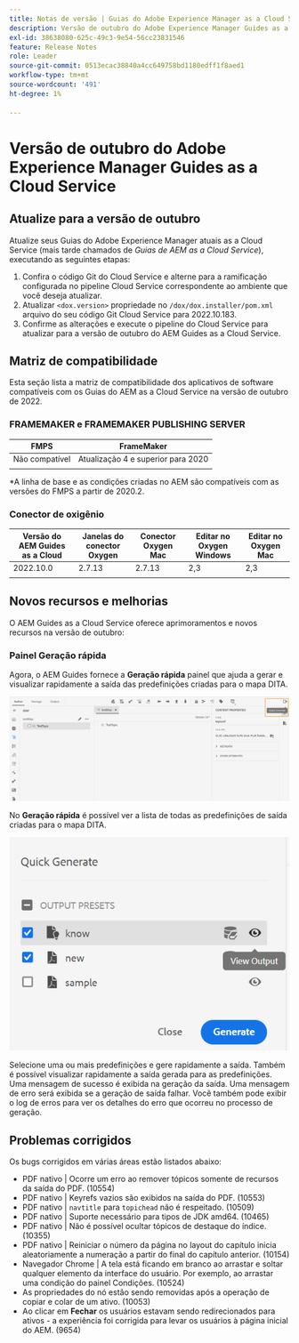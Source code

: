 ```yaml
---
title: Notas de versão | Guias do Adobe Experience Manager as a Cloud Service, versão de outubro de 2022
description: Versão de outubro do Adobe Experience Manager Guides as a Cloud Service
exl-id: 38638080-625c-49c3-9e54-56cc23831546
feature: Release Notes
role: Leader
source-git-commit: 0513ecac38840a4cc649758bd1180edff1f8aed1
workflow-type: tm+mt
source-wordcount: '491'
ht-degree: 1%

---
```


# Versão de outubro do Adobe Experience Manager Guides as a Cloud Service

## Atualize para a versão de outubro

Atualize seus Guias do Adobe Experience Manager atuais as a Cloud Service (mais tarde chamados de *Guias de AEM as a Cloud Service*), executando as seguintes etapas:
1. Confira o código Git do Cloud Service e alterne para a ramificação configurada no pipeline Cloud Service correspondente ao ambiente que você deseja atualizar.
1. Atualizar `<dox.version>` propriedade no `/dox/dox.installer/pom.xml` arquivo do seu código Git Cloud Service para 2022.10.183.
1. Confirme as alterações e execute o pipeline do Cloud Service para atualizar para a versão de outubro do AEM Guides as a Cloud Service.

## Matriz de compatibilidade

Esta seção lista a matriz de compatibilidade dos aplicativos de software compatíveis com os Guias do AEM as a Cloud Service na versão de outubro de 2022.

### FRAMEMAKER e FRAMEMAKER PUBLISHING SERVER

| FMPS | FrameMaker |
| --- | --- |
| Não compatível | Atualização 4 e superior para 2020 |
| | |

*A linha de base e as condições criadas no AEM são compatíveis com as versões do FMPS a partir de 2020.2.

### Conector de oxigênio

| Versão do AEM Guides as a Cloud | Janelas do conector Oxygen | Conector Oxygen Mac | Editar no Oxygen Windows | Editar no Oxygen Mac |
| --- | --- | --- | --- | --- |
| 2022.10.0 | 2.7.13 | 2.7.13 | 2,3 | 2,3 |
|  |  |  |  |


## Novos recursos e melhorias

O AEM Guides as a Cloud Service oferece aprimoramentos e novos recursos na versão de outubro:


### Painel Geração rápida

Agora, o AEM Guides fornece a **Geração rápida** painel que ajuda a gerar e visualizar rapidamente a saída das predefinições criadas para o mapa DITA.

![Ícone Geração rápida](assets/quick-generate-icon.png)

No **Geração rápida** é possível ver a lista de todas as predefinições de saída criadas para o mapa DITA.

![Painel Geração rápida](assets/quick-generate-panel.png)

Selecione uma ou mais predefinições e gere rapidamente a saída. Também é possível visualizar rapidamente a saída gerada para as predefinições. Uma mensagem de sucesso é exibida na geração da saída. Uma mensagem de erro será exibida se a geração de saída falhar. Você também pode exibir o log de erros para ver os detalhes do erro que ocorreu no processo de geração.


## Problemas corrigidos

Os bugs corrigidos em várias áreas estão listados abaixo:

* PDF nativo | Ocorre um erro ao remover tópicos somente de recursos da saída do PDF. (10554)
* PDF nativo | Keyrefs vazios são exibidos na saída do PDF. (10553)
* PDF nativo | `navtitle` para `topichead` não é respeitado. (10509)
* PDF nativo | Suporte necessário para tipos de JDK amd64. (10465)
* PDF nativo | Não é possível ocultar tópicos de destaque do índice. (10355)
* PDF nativo | Reiniciar o número da página no layout do capítulo inicia aleatoriamente a numeração a partir do final do capítulo anterior. (10154)
* Navegador Chrome | A tela está ficando em branco ao arrastar e soltar qualquer elemento da interface do usuário. Por exemplo, ao arrastar uma condição do painel Condições. (10524)
* As propriedades do nó estão sendo removidas após a operação de copiar e colar de um ativo. (10053)
* Ao clicar em  **Fechar** os usuários estavam sendo redirecionados para ativos - a experiência foi corrigida para levar os usuários à página inicial do AEM. (9654)
